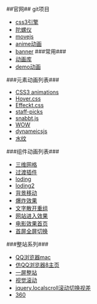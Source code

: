 ##官网##
git项目
* [css3引擎](https://github.com/shrekshrek/css3d-engine)
* [陀螺仪](https://github.com/shrekshrek/orienter)
* [movejs](http://visionmedia.github.io/move.js/)
* [anime动画](https://github.com/juliangarnier/anime)
* [banner](http://www.jq22.com/yanshi1754)
###常用###
* [动画库](https://www.awesomes.cn/repos/Dom/animation)
* [demo动画](http://output.jsbin.com/kixir/1/)


###元素动画列表###
* [CSS3 animations](http://anicollection.github.io/?utm_source=next.36kr.com#/)
* [Hover.css](http://ianlunn.github.io/Hover/)
* [Effeckt.css](http://h5bp.github.io/Effeckt.css/)
* [staff-picks](https://www.animatron.com/explore/staff-picks)
* [snabbt.js](http://daniel-lundin.github.io/snabbt.js/)
* [WOW](http://mynameismatthieu.com/WOW/)
* [dynameicsjs](http://dynamicsjs.com/)
* [水纹](http://www.jq22.com/yanshi8100)

###组件动画列表###
* [三维网格](http://www.jq22.com/yanshi7612)
* [过渡插件](http://www.jq22.com/yanshi550)
* [loding](http://www.jq22.com/yanshi6675)
* [loding2](http://www.jq22.com/yanshi880)
* [背景移动](http://www.jq22.com/yanshi6473)
* [爆炸效果](http://www.jq22.com/yanshi6272)
* [文字散开重组](http://www.jq22.com/yanshi6063)
* [网站进入效果](http://www.jq22.com/yanshi4018)
* [电影效果首页](http://www.jq22.com/yanshi4013)
* [首屏全屏切换](http://www.jq22.com/yanshi3521)

###整站系列###
* [QQ浏览器mac](http://www.jq22.com/yanshi2590)
* [仿QQ浏览器8主页](http://www.jq22.com/yanshi2549)
* [一屏整站](http://www.jq22.com/yanshi3138)
* [视觉滚动](http://www.jq22.com/yanshi1799)
* [jquery.localscroll滚动切换视差](http://www.jq22.com/yanshi1665)
* [360](http://www.jq22.com/yanshi1454)
